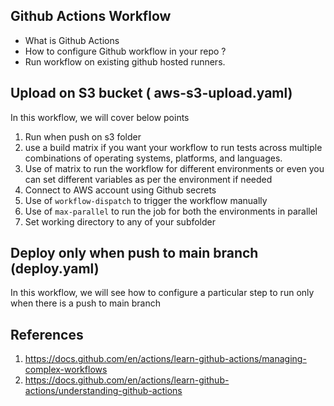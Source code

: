 
## Github Actions Workflow 
- What is Github Actions
- How to configure Github workflow in your repo ?
- Run workflow on existing github hosted runners.

## Upload on S3 bucket ( aws-s3-upload.yaml)

In this workflow, we will cover below points
  1. Run when push on s3 folder
  2. use a build matrix if you want your workflow to run tests across multiple combinations of operating systems, platforms, and languages. 
  3. Use of matrix to run the workflow for different environments or even you can set different variables as per the environment if needed
  4. Connect to AWS account using Github secrets
  5. Use of `workflow-dispatch` to trigger the workflow manually
  6. Use of `max-parallel` to run the job for both the environments in parallel
  7. Set working directory to any of your subfolder


## Deploy only when push to main branch (deploy.yaml)

In this workflow, we will see how to configure a particular step to run only when there is a push to main branch



## References
1. https://docs.github.com/en/actions/learn-github-actions/managing-complex-workflows
2. https://docs.github.com/en/actions/learn-github-actions/understanding-github-actions
